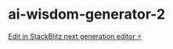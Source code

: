 # ai-wisdom-generator-2

[Edit in StackBlitz next generation editor ⚡️](https://stackblitz.com/~/github.com/mcgraf/ai-wisdom-generator-2)